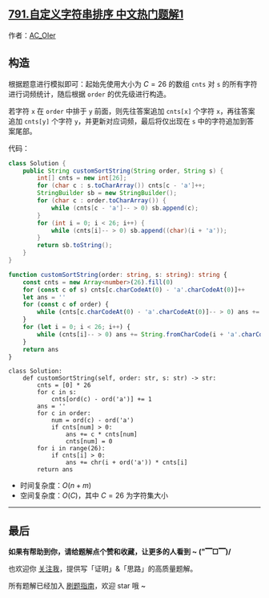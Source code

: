 ## [791.自定义字符串排序 中文热门题解1](https://leetcode.cn/problems/custom-sort-string/solutions/100000/by-ac_oier-ali0)

作者：[AC_OIer](https://leetcode.cn/u/AC_OIer)

## 构造

根据题意进行模拟即可：起始先使用大小为 $C = 26$ 的数组 `cnts` 对 `s` 的所有字符进行词频统计，随后根据 `order` 的优先级进行构造。

若字符 `x` 在 `order` 中排于 `y` 前面，则先往答案追加 `cnts[x]` 个字符 `x`，再往答案追加 `cnts[y]` 个字符 `y`，并更新对应词频，最后将仅出现在 `s` 中的字符追加到答案尾部。

代码：
```Java []
class Solution {
    public String customSortString(String order, String s) {
        int[] cnts = new int[26];
        for (char c : s.toCharArray()) cnts[c - 'a']++;
        StringBuilder sb = new StringBuilder();
        for (char c : order.toCharArray()) {
            while (cnts[c - 'a']-- > 0) sb.append(c);
        }
        for (int i = 0; i < 26; i++) {
            while (cnts[i]-- > 0) sb.append((char)(i + 'a'));
        }
        return sb.toString();
    }
}
```
```TypeScript []
function customSortString(order: string, s: string): string {
    const cnts = new Array<number>(26).fill(0)
    for (const c of s) cnts[c.charCodeAt(0) - 'a'.charCodeAt(0)]++
    let ans = ''
    for (const c of order) {
        while (cnts[c.charCodeAt(0) - 'a'.charCodeAt(0)]-- > 0) ans += c
    }
    for (let i = 0; i < 26; i++) {
        while (cnts[i]-- > 0) ans += String.fromCharCode(i + 'a'.charCodeAt(0));
    }
    return ans
}
```
```Python3 []
class Solution:
    def customSortString(self, order: str, s: str) -> str:
        cnts = [0] * 26
        for c in s:
            cnts[ord(c) - ord('a')] += 1
        ans = ''
        for c in order:
            num = ord(c) - ord('a')
            if cnts[num] > 0:
                ans += c * cnts[num]
                cnts[num] = 0
        for i in range(26):
            if cnts[i] > 0:
                ans += chr(i + ord('a')) * cnts[i]
        return ans
```
* 时间复杂度：$O(n + m)$
* 空间复杂度：$O(C)$，其中 $C = 26$ 为字符集大小

---

## 最后

**如果有帮助到你，请给题解点个赞和收藏，让更多的人看到 ~ ("▔□▔)/**

也欢迎你 [关注我](https://acoier.com/oimg/gzh-qrcode.webp)，提供写「证明」&「思路」的高质量题解。

所有题解已经加入 [刷题指南](https://github.com/SharingSource/LogicStack-LeetCode/wiki)，欢迎 star 哦 ~